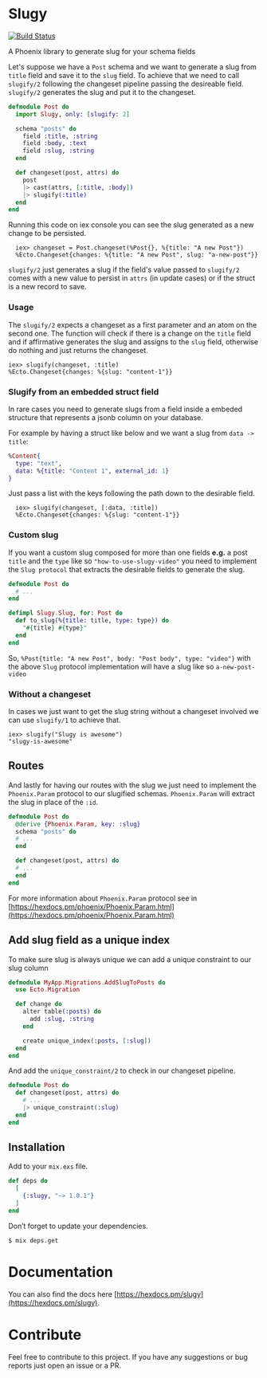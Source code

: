 # Slugy
[![Build Status](https://travis-ci.com/appprova/slugy.svg?branch=master)](https://travis-ci.com/appprova/slugy)

A Phoenix library to generate slug for your schema fields

Let's suppose we have a `Post` schema and we want to generate a slug from `title` field and save it to the `slug` field. To achieve that we need to call `slugify/2` following the changeset pipeline passing the desireable field. `slugify/2` generates the slug and put it to the changeset.

```elixir
defmodule Post do
  import Slugy, only: [slugify: 2]

  schema "posts" do
    field :title, :string
    field :body, :text
    field :slug, :string
  end

  def changeset(post, attrs) do
    post
    |> cast(attrs, [:title, :body])
    |> slugify(:title)
  end
end
```

Running this code on iex console you can see the slug generated as a new change to be persisted.

	  iex> changeset = Post.changeset(%Post{}, %{title: "A new Post"})
	  %Ecto.Changeset{changes: %{title: "A new Post", slug: "a-new-post"}}

`slugify/2` just generates a slug if the field's value passed to `slugify/2` comes with a new value to persist in `attrs` (in update cases) or if the struct is a new record to save.

### Usage

The `slugify/2` expects a changeset as a first parameter and an atom on the second one. The function will check if there is a change on the `title` field and if affirmative generates the slug and assigns to the `slug` field, otherwise do nothing and just returns the changeset.

	iex> slugify(changeset, :title)
	%Ecto.Changeset{changes: %{slug: "content-1"}}

### Slugify from an embedded struct field

In rare cases you need to generate slugs from a field inside a embeded structure that represents a jsonb column on your database.

For example by having a struct like below and we want a slug from `data -> title`:

```elixir
%Content{
  type: "text",
  data: %{title: "Content 1", external_id: 1}
}
```
Just pass a list with the keys following the path down to the desirable field.

      iex> slugify(changeset, [:data, :title])
      %Ecto.Changeset{changes: %{slug: "content-1"}}

### Custom slug

If you want a custom slug composed for more than one fields **e.g.** a post `title` and the `type` like so `"how-to-use-slugy-video"` you need to implement the `Slug protocol` that extracts the desirable fields to generate the slug.

```elixir
defmodule Post do
  # ...
end

defimpl Slugy.Slug, for: Post do
  def to_slug(%{title: title, type: type}) do
    "#{title} #{type}"
  end
end
```

So, `%Post{title: "A new Post", body: "Post body", type: "video"}` with the above `Slug` protocol implementation will have a slug like so `a-new-post-video`

### Without a changeset
In cases we just want to get the slug string without a changeset involved we can use
`slugify/1` to achieve that.

    iex> slugify("Slugy is awesome")
    "slugy-is-awesome"

## Routes

And lastly for having our routes with the slug we just need to implement the `Phoenix.Param` protocol to our slugified schemas. `Phoenix.Param` will extract the slug in place of the `:id`.

```elixir
defmodule Post do
  @derive {Phoenix.Param, key: :slug}
  schema "posts" do
  # ...
  end

  def changeset(post, attrs) do
  # ...
  end
end
```

For more information about `Phoenix.Param` protocol see in [https://hexdocs.pm/phoenix/Phoenix.Param.html](https://hexdocs.pm/phoenix/Phoenix.Param.html)

## Add slug field as a unique index

To make sure slug is always unique we can add a unique constraint to our
slug column

```elixir
defmodule MyApp.Migrations.AddSlugToPosts do
  use Ecto.Migration

  def change do
    alter table(:posts) do
      add :slug, :string
    end

    create unique_index(:posts, [:slug])
  end
end
```

And add the `unique_constraint/2` to check in our changeset pipeline.

```elixir
defmodule Post do
  def changeset(post, attrs) do
    # ...
    |> unique_constraint(:slug)
  end
end
```

## Installation

Add to your `mix.exs` file.

```elixir
def deps do
  [
    {:slugy, "~> 1.0.1"}
  ]
end
```
Don’t forget to update your dependencies.

```
$ mix deps.get
```

# Documentation

You can also find the docs here [https://hexdocs.pm/slugy](https://hexdocs.pm/slugy).

# Contribute

Feel free to contribute to this project. If you have any suggestions or bug reports just open an issue or a PR.
